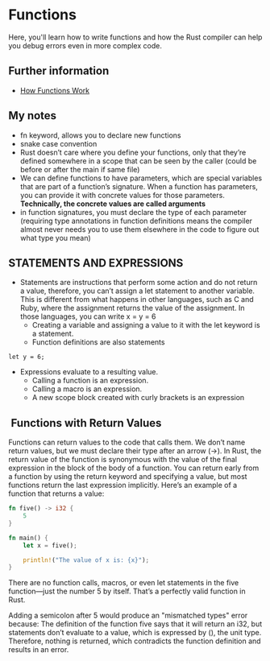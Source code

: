 # Functions

Here, you'll learn how to write functions and how the Rust compiler can help you debug errors even
in more complex code.

## Further information

- [How Functions Work](https://doc.rust-lang.org/book/ch03-03-how-functions-work.html)

## My notes

- fn keyword, allows you to declare new functions
- snake case convention
- Rust doesn’t care where you define your functions, only that they’re defined somewhere in a scope that can be seen by the caller (could be before or after the main if same file)
- We can define functions to have parameters, which are special variables that are part of a function’s signature. When a function has parameters, you can provide it with concrete values for those parameters. **Technically, the concrete values are called arguments**
- in function signatures, you must declare the type of each parameter (requiring type annotations in function definitions means the compiler almost never needs you to use them elsewhere in the code to figure out what type you mean)

## STATEMENTS AND EXPRESSIONS

- Statements are instructions that perform some action and do not return a value, therefore, you can’t assign a let statement to another variable. This is different from what happens in other languages, such as C and Ruby, where the assignment returns the value of the assignment. In those languages, you can write x = y = 6
  - Creating a variable and assigning a value to it with the let keyword is a statement.
  - Function definitions are also statements

```
let y = 6;
```

- Expressions evaluate to a resulting value.
  - Calling a function is an expression.
  - Calling a macro is an expression.
  - A new scope block created with curly brackets is an expression

##  Functions with Return Values

Functions can return values to the code that calls them. We don’t name return values, but we must declare their type after an arrow (->). In Rust, the return value of the function is synonymous with the value of the final expression in the block of the body of a function. You can return early from a function by using the return keyword and specifying a value, but most functions return the last expression implicitly. Here’s an example of a function that returns a value:

```rust
fn five() -> i32 {
    5
}

fn main() {
    let x = five();

    println!("The value of x is: {x}");
}
```

There are no function calls, macros, or even let statements in the five function—just the number 5 by itself. That’s a perfectly valid function in Rust.

Adding a semicolon after 5 would produce an "mismatched types" error because:
The definition of the function five says that it will return an i32, but statements don’t evaluate to a value, which is expressed by (), the unit type. Therefore, nothing is returned, which contradicts the function definition and results in an error.
